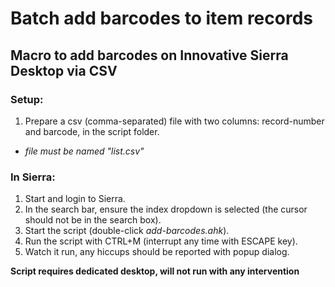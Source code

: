 # Batch add barcodes to item records 

## Macro to add barcodes on Innovative Sierra Desktop via CSV

### Setup:
1. Prepare a csv (comma-separated) file with two columns: record-number and barcode, in the script folder.
  - *file must be named "list.csv"*

### In Sierra:
1. Start and login to Sierra.
1. In the search bar, ensure the index dropdown is selected (the cursor should not be in the search box).
1. Start the script (double-click *add-barcodes.ahk*).
1. Run the script with CTRL+M (interrupt any time with ESCAPE key).
1. Watch it run, any hiccups should be reported with popup dialog.

**Script requires dedicated desktop, will not run with any intervention**
